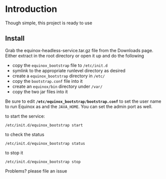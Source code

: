# Introduction #

Though simple, this project is ready to use


## Install ##
Grab the equinox-headless-service.tar.gz file from the Downloads page.
Either extract in the root directory or open it up and do the following
  * copy the `equinox_bootstrap` file to `/etc/init.d`
  * symlink to the appropriate runlevel directory as desired
  * create a `equinox_bootstrap` directory in `/etc/`
  * copy the `bootstrap.conf` file into it
  * create an `equinox/bin` directory under `/var/`
  * copy the two jar files into it

Be sure to edit **`/etc/equinox_bootstrap/bootstrap.conf`** to set the user name to run Equinox as and the `JAVA_HOME`.
You can set the admin port as well.

to start the service:

`/etc/init.d/equinox_bootstrap start`

to check the status

`/etc/init.d/equinox_bootstrap status`

to stop it

`/etc/init.d/equinox_bootstrap stop`

Problems? please file an issue